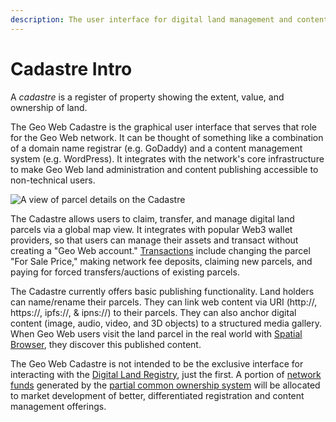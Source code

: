 ```yaml
---
description: The user interface for digital land management and content publishing.
---
```


# Cadastre Intro

A _cadastre_ is a register of property showing the extent, value, and ownership of land.

The Geo Web Cadastre is the graphical user interface that serves that role for the Geo Web network. It can be thought of something like a combination of a domain name registrar \(e.g. GoDaddy\) and a content management system \(e.g. WordPress\). It integrates with the network's core infrastructure to make Geo Web land administration and content publishing accessible to non-technical users.

![A view of parcel details on the Cadastre](../.gitbook/assets/cadastre-edit.png)

The Cadastre allows users to claim, transfer, and manage digital land parcels via a global map view. It integrates with popular Web3 wallet providers, so that users can manage their assets and transact without creating a "Geo Web account." [Transactions](land-transaction-types.md) include changing the parcel "For Sale Price," making network fee deposits, claiming new parcels, and paying for forced transfers/auctions of existing parcels.

The Cadastre currently offers basic publishing functionality. Land holders can name/rename their parcels. They can link web content via URI \(http://, https://, ipfs://, & ipns://\) to their parcels. They can also anchor digital content \(image, audio, video, and 3D objects\) to a structured media gallery. When Geo Web users visit the land parcel in the real world with [Spatial Browser](spatial-browser-intro.md), they discover this published content.

The Geo Web Cadastre is not intended to be the exclusive interface for interacting with the [Digital Land Registry](digital-land-registry.md), just the first. A portion of [network funds](network-funds.md) generated by the [partial common ownership system](partial-common-ownership.md) will be allocated to market development of better, differentiated registration and content management offerings.

